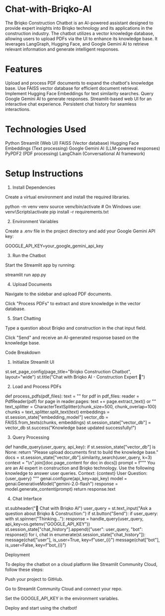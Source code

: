 # Chat-with-Briqko-AI
The Briqko Construction Chatbot is an AI-powered assistant designed to provide expert insights into Briqko technology and its applications in the construction industry. The chatbot utilizes a vector knowledge database, allowing users to upload PDFs via the UI to enhance its knowledge base. It leverages LangGraph, Hugging Face, and Google Gemini AI to retrieve relevant information and generate intelligent responses.

# Features

Upload and process PDF documents to expand the chatbot's knowledge base.
Use FAISS vector database for efficient document retrieval.
Implement Hugging Face Embeddings for text similarity searches.
Query Google Gemini AI to generate responses.
Streamlit-based web UI for an interactive chat experience.
Persistent chat history for seamless interactions.

# Technologies Used

Python
Streamlit (Web UI)
FAISS (Vector database)
Hugging Face Embeddings (Text processing)
Google Gemini AI (LLM-powered responses)
PyPDF2 (PDF processing)
LangChain (Conversational AI framework)

# Setup Instructions

1. Install Dependencies

Create a virtual environment and install the required libraries.

python -m venv venv
source venv/bin/activate  # On Windows use: venv\Scripts\activate
pip install -r requirements.txt

2. Environment Variables

Create a .env file in the project directory and add your Google Gemini API key:

GOOGLE_API_KEY=your_google_gemini_api_key

3. Run the Chatbot

Start the Streamlit app by running:

streamlit run app.py

4. Upload Documents

Navigate to the sidebar and upload PDF documents.

Click "Process PDFs" to extract and store knowledge in the vector database.

5. Start Chatting

Type a question about Briqko and construction in the chat input field.

Click "Send" and receive an AI-generated response based on the knowledge base.

Code Breakdown

1. Initialize Streamlit UI

st.set_page_config(page_title="Briqko Construction Chatbot", layout="wide")
st.title("Chat with Briqko AI - Construction Expert 🚧")

2. Load and Process PDFs

def process_pdfs(pdf_files):
    text = ""
    for pdf in pdf_files:
        reader = PdfReader(pdf)
        for page in reader.pages:
            text += page.extract_text() or ""
    text_splitter = CharacterTextSplitter(chunk_size=500, chunk_overlap=100)
    chunks = text_splitter.split_text(text)
    embeddings = st.session_state["embedding_model"]
    vector_db = FAISS.from_texts(chunks, embeddings)
    st.session_state["vector_db"] = vector_db
    st.success("Knowledge base updated successfully!")

3. Query Processing

def handle_query(user_query, api_key):
    if st.session_state["vector_db"] is None:
        return "Please upload documents first to build the knowledge base."
    docs = st.session_state["vector_db"].similarity_search(user_query, k=3)
    context = "\n".join([doc.page_content for doc in docs])
    prompt = f"""
    You are an AI expert in construction and Briqko technology.
    Use the following knowledge to answer user queries.
    Context: {context}
    User Question: {user_query}
    """
    genai.configure(api_key=api_key)
    model = genai.GenerativeModel("gemini-2.0-flash")
    response = model.generate_content(prompt)
    return response.text

4. Chat Interface

st.subheader("💬 Chat with Briqko AI")
user_query = st.text_input("Ask a question about Briqko & Construction:")
if st.button("Send"):
    if user_query:
        with st.spinner("Thinking..."):
            response = handle_query(user_query, api_key=os.getenv("GOOGLE_API_KEY"))
            st.session_state["chat_history"].append({"user": user_query, "bot": response})
for i, chat in enumerate(st.session_state["chat_history"]):
    message(chat["user"], is_user=True, key=f"user_{i}")
    message(chat["bot"], is_user=False, key=f"bot_{i}")

Deployment

To deploy the chatbot on a cloud platform like Streamlit Community Cloud, follow these steps:

Push your project to GitHub.

Go to Streamlit Community Cloud and connect your repo.

Set the GOOGLE_API_KEY in the environment variables.

Deploy and start using the chatbot!


